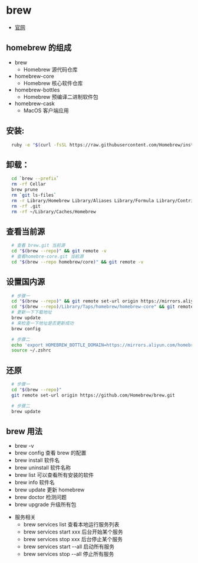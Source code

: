 # brew
* [官网](http://brew.sh/index_zh-cn.html)
## homebrew 的组成
* brew              
  - Homebrew 源代码仓库
* homebrew-core     
  - Homebrew 核心软件仓库
* homebrew-bottles
  - Homebrew 预编译二进制软件包
* homebrew-cask
  - MacOS 客户端应用
## 安装:
  ```bash 
    ruby -e "$(curl -fsSL https://raw.githubusercontent.com/Homebrew/install/master/install)"
  ```
## 卸载：
  ```bash
    cd `brew --prefix`
    rm -rf Cellar
    brew prune
    rm `git ls-files`
    rm -r Library/Homebrew Library/Aliases Library/Formula Library/Contributions
    rm -rf .git
    rm -rf ~/Library/Caches/Homebrew
  ```
## 查看当前源
  ```bash
    # 查看 brew.git 当前源
    cd "$(brew --repo)" && git remote -v
    # 查看homebre-core.git 当前源
    cd "$(brew --repo homebrew/core)" && git remote -v
  ```
## 设置国内源
  ```bash
    # 步骤一
    cd "$(brew --repo)" && git remote set-url origin https://mirrors.aliyun.com/homebrew/brew.git
    cd "$(brew --repo)/Library/Taps/homebrew/homebrew-core" && git remote set-url origin https://mirrors.aliyun.com/homebrew/homebrew-core.git
    # 更新一下下载地址
    brew update 
    # 来检查一下地址是否更新成功
    brew config 

    # 步骤二
    echo 'export HOMEBREW_BOTTLE_DOMAIN=https://mirrors.aliyun.com/homebrew' >> ~/.zshrc
    source ~/.zshrc
  ```
## 还原
  ```bash
    # 步骤一
    cd "$(brew --repo)"
    git remote set-url origin https://github.com/Homebrew/brew.git

    # 步骤二
    brew update
  ```
## brew 用法
  - brew -v 
  - brew config 查看 brew 的配置
  - brew install 软件名  
  - brew uninstall  软件名称
  - brew list 可以查看所有安装的软件
  - brew info 软件名
  - brew update 更新 homebrew
  - brew doctor 检测问题
  - brew upgrade 升级所有包
  + 服务相关
    - brew services list  查看本地运行服务列表
    - brew services start xxx 后台开始某个服务
    - brew services stop  xxx 后台停止某个服务
    - brew services start --all 启动所有服务
    - brew services stop  --all 停止所有服务